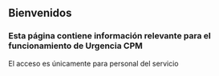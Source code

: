 ## Bienvenidos

### Esta página contiene información relevante para el funcionamiento de Urgencia CPM

El acceso es únicamente para personal del servicio
